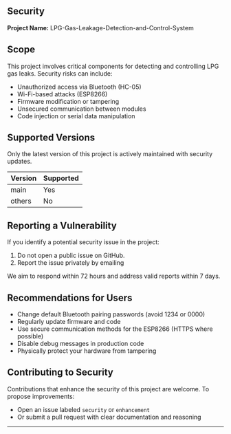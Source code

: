
## Security 

**Project Name:** LPG-Gas-Leakage-Detection-and-Control-System


## Scope

This project involves critical components for detecting and controlling LPG gas leaks. Security risks can include:

* Unauthorized access via Bluetooth (HC-05)
* Wi-Fi-based attacks (ESP8266)
* Firmware modification or tampering
* Unsecured communication between modules
* Code injection or serial data manipulation

## Supported Versions

Only the latest version of this project is actively maintained with security updates.

| Version | Supported |
| ------- | --------- |
| main    | Yes       |
| others  | No        |

## Reporting a Vulnerability

If you identify a potential security issue in the project:

1. Do not open a public issue on GitHub.
2. Report the issue privately by emailing

We aim to respond within 72 hours and address valid reports within 7 days.

## Recommendations for Users

* Change default Bluetooth pairing passwords (avoid 1234 or 0000)
* Regularly update firmware and code
* Use secure communication methods for the ESP8266 (HTTPS where possible)
* Disable debug messages in production code
* Physically protect your hardware from tampering

## Contributing to Security

Contributions that enhance the security of this project are welcome.
To propose improvements:

* Open an issue labeled `security` or `enhancement`
* Or submit a pull request with clear documentation and reasoning

---

